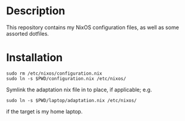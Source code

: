 # Description

This repository contains my NixOS configuration files, as well
as some assorted dotfiles.

# Installation

    sudo rm /etc/nixos/configuration.nix
    sudo ln -s $PWD/configuration.nix /etc/nixos/

Symlink the adaptation nix file in to place, if applicable; e.g.

    sudo ln -s $PWD/laptop/adaptation.nix /etc/nixos/

if the target is my home laptop.
